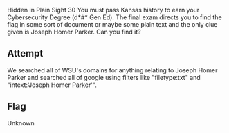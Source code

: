 Hidden in Plain Sight
30
You must pass Kansas history to earn your Cybersecurity Degree (d*#* Gen Ed). The final exam directs you to find the flag in some sort of document or maybe some plain text and the only clue given is Joseph Homer Parker. Can you find it?

## Attempt
We searched all of WSU's domains for anything relating to Joseph Homer Parker and searched all of google using filters like "filetype:txt" and "intext:'Joseph Homer Parker'".

## Flag
Unknown